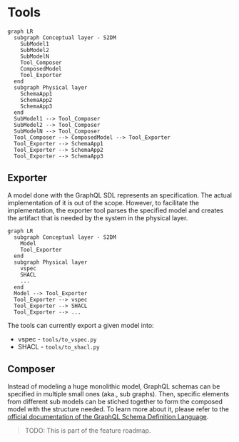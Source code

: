 # Tools

```mermaid
graph LR
  subgraph Conceptual layer - S2DM
    SubModel1
    SubModel2
    SubModelN
    Tool_Composer
    ComposedModel
    Tool_Exporter
  end
  subgraph Physical layer
    SchemaApp1
    SchemaApp2
    SchemaApp3
  end
  SubModel1 --> Tool_Composer
  SubModel2 --> Tool_Composer
  SubModelN --> Tool_Composer
  Tool_Composer --> ComposedModel --> Tool_Exporter
  Tool_Exporter --> SchemaApp1
  Tool_Exporter --> SchemaApp2
  Tool_Exporter --> SchemaApp3
```

## Exporter
A model done with the GraphQL SDL represents an specification.
The actual implementation of it is out of the scope. 
However, to facilitate the implementation, the exporter tool parses the specified model and creates the artifact that is needed by the system in the physical layer.

```mermaid
graph LR
  subgraph Conceptual layer - S2DM
    Model
    Tool_Exporter
  end
  subgraph Physical layer
    vspec
    SHACL
    ...
  end
  Model --> Tool_Exporter
  Tool_Exporter --> vspec
  Tool_Exporter --> SHACL
  Tool_Exporter --> ...
```
The tools can currently export a given model into:
* vspec - `tools/to_vspec.py`
* SHACL - `tools/to_shacl.py`

## Composer 
Instead of modeling a huge monolithic model, GraphQL schemas can be specified in multiple small ones (aka., sub graphs).
Then, specific elements from different sub models can be stiched together to form the composed model with the structure needed.
To learn more about it, please refer to the [official documentation of the GraphQL Schema Definition Language](https://graphql.org/learn/federation/).
> TODO: This is part of the feature roadmap.